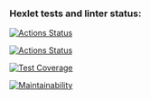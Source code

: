 ### Hexlet tests and linter status:
[![Actions Status](https://github.com/M9lTHblu/js-algorithms-project-lvl1/workflows/hexlet-check/badge.svg)](https://github.com/M9lTHblu/js-algorithms-project-lvl1/actions)

[![Actions Status](https://github.com/M9lTHblu/js-algorithms-project-lvl1/workflows/Node%20CI/badge.svg)](https://github.com/M9lTHblu/js-algorithms-project-lvl1/actions)

[![Test Coverage](https://api.codeclimate.com/v1/badges/662717138dd63a5ad932/test_coverage)](https://codeclimate.com/github/M9lTHblu/js-algorithms-project-lvl1/test_coverage)

[![Maintainability](https://api.codeclimate.com/v1/badges/662717138dd63a5ad932/maintainability)](https://codeclimate.com/github/M9lTHblu/js-algorithms-project-lvl1/maintainability)
